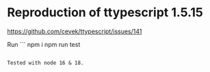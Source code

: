 # Reproduction of ttypescript 1.5.15 

https://github.com/cevek/ttypescript/issues/141

Run ```
npm i
npm run test
```

Tested with node 16 & 18.
